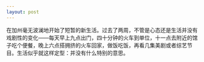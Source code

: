 ```yaml
---
layout: post
---
```


在加州毫无波澜地开始了短暂的新生活。过去了两周，不管是心态还是生活并没有戏剧性的变化——每天早上九点出门，四十分钟的火车到单位，十一点去附近的馆子吃个便餐，晚上六点搭拥挤的火车回家，做饭吃饭，再看几集美剧或者综艺节目。生活似乎就这样定型：并没有什么特别的意思。